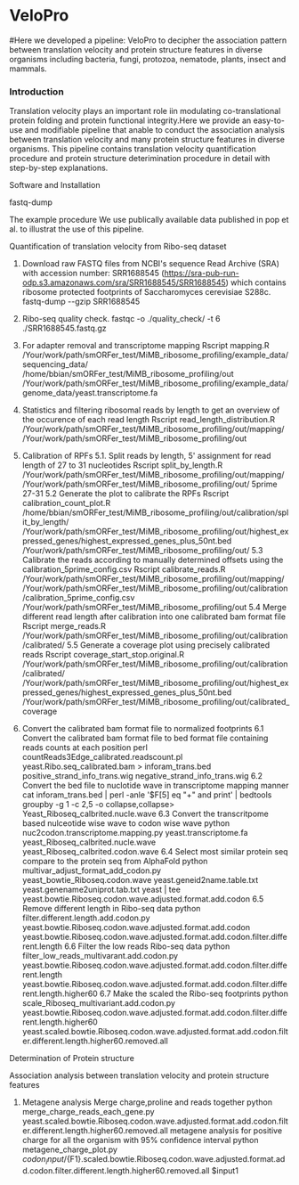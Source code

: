 # VeloPro

#Here we developed a pipeline: VeloPro to decipher the association pattern between translation velocity and protein structure features in diverse organisms including bacteria, fungi, protozoa, nematode, plants, insect and mammals.

<h3>Introduction</h3>

Translation velocity plays an important role iin modulating co-translational protein folding and protein functional integrity.Here we provide an easy-to-use and modifiable pipeline that anable to conduct the association analysis between translation velocity and many protein structure features in diverse organisms. This pipeline contains translation velocity quantification procedure and protein structure deterimination procedure in detail with step-by-step explanations.

Software and Installation

fastq-dump


The example procedure
We use publically available data published in pop et al. to illustrat the use of this pipeline.

Quantification of translation velocity from Ribo-seq dataset

1. Download raw FASTQ files from NCBI's sequence Read Archive (SRA) with accession number: SRR1688545 (https://sra-pub-run-odp.s3.amazonaws.com/sra/SRR1688545/SRR1688545) which contains ribosome protected footprints of Saccharomyces cerevisiae S288c.
fastq-dump --gzip SRR1688545

2. Ribo-seq quality check.
fastqc -o ./quality_check/ -t 6 ./SRR1688545.fastq.gz

3. For adapter removal and transcriptome mapping
Rscript mapping.R /Your/work/path/smORFer_test/MiMB_ribosome_profiling/example_data/sequencing_data/ /home/bbian/smORFer_test/MiMB_ribosome_profiling/out /Your/work/path/smORFer_test/MiMB_ribosome_profiling/example_data/genome_data/yeast.transcriptome.fa

4. Statistics and filtering ribosomal reads by length to get an overview of the occurence of each read length
Rscript read_length_distribution.R /Your/work/path/smORFer_test/MiMB_ribosome_profiling/out/mapping/ /Your/work/path/smORFer_test/MiMB_ribosome_profiling/out

5. Calibration of RPFs
5.1. Split reads by length, 5' assignment for read length of 27 to 31 nucleotides
Rscript split_by_length.R /Your/work/path/smORFer_test/MiMB_ribosome_profiling/out/mapping/ /Your/work/path/smORFer_test/MiMB_ribosome_profiling/out/ 5prime 27-31
5.2 Generate the plot to calibrate the RPFs
Rscript calibration_count_plot.R /home/bbian/smORFer_test/MiMB_ribosome_profiling/out/calibration/split_by_length/ /Your/work/path/smORFer_test/MiMB_ribosome_profiling/out/highest_expressed_genes/highest_expressed_genes_plus_50nt.bed /Your/work/path/smORFer_test/MiMB_ribosome_profiling/out/
5.3 Calibrate the reads according to manually determined offsets using the calibration_5prime_config.csv
Rscript calibrate_reads.R /Your/work/path/smORFer_test/MiMB_ribosome_profiling/out/mapping/ /Your/work/path/smORFer_test/MiMB_ribosome_profiling/out/calibration/calibration_5prime_config.csv /Your/work/path/smORFer_test/MiMB_ribosome_profiling/out
5.4 Merge different read length after calibration into one calibrated bam format file
Rscript merge_reads.R /Your/work/path/smORFer_test/MiMB_ribosome_profiling/out/calibration/calibrated/
5.5 Generate a coverage plot using precisely calibrated reads
Rscript coverage_start_stop.original.R /Your/work/path/smORFer_test/MiMB_ribosome_profiling/out/calibration/calibrated/ /Your/work/path/smORFer_test/MiMB_ribosome_profiling/out/highest_expressed_genes/highest_expressed_genes_plus_50nt.bed /Your/work/path/smORFer_test/MiMB_ribosome_profiling/out/calibrated_coverage

6. Convert the calibrated bam format file to normalized footprints
6.1 Convert the calibrated bam format file to bed format file containing reads counts at each position 
perl countReads3Edge_calibrated.readscount.pl yeast.Ribo.seq_calibrated.bam > inforam_trans.bed positive_strand_info_trans.wig negative_strand_info_trans.wig
6.2 Convert the bed file to nuclotide wave in transcriptome mapping manner
cat inforam_trans.bed | perl -anle '$F[5] eq "+" and print' | bedtools groupby -g 1 -c 2,5 -o collapse,collapse> Yeast_Riboseq_calbrited.nucle.wave
6.3 Convert the transcritpome based nulceotide wise wave to codon wise wave
python nuc2codon.transcriptome.mapping.py yeast.transcriptome.fa yeast_Riboseq_calbrited.nucle.wave yeast_Riboseq_calbrited.codon.wave
6.4 Select most similar protein seq compare to the protein seq from AlphaFold
python multivar_adjust_format_add_codon.py yeast_bowtie_Riboseq.codon.wave yeast.geneid2name.table.txt yeast.genename2uniprot.tab.txt yeast | tee yeast.bowtie.Riboseq.codon.wave.adjusted.format.add.codon
6.5 Remove different length in Ribo-seq data
python filter.different.length.add.codon.py yeast.bowtie.Riboseq.codon.wave.adjusted.format.add.codon yeast.bowtie.Riboseq.codon.wave.adjusted.format.add.codon.filter.different.length
6.6 Filter the low reads Ribo-seq data
python filter_low_reads_multivarant.add.codon.py yeast.bowtie.Riboseq.codon.wave.adjusted.format.add.codon.filter.different.length yeast.bowtie.Riboseq.codon.wave.adjusted.format.add.codon.filter.different.length.higher60
6.7 Make the scaled the Ribo-seq footprints
python scale_Riboseq_multivariant.add.codon.py yeast.bowtie.Riboseq.codon.wave.adjusted.format.add.codon.filter.different.length.higher60 yeast.scaled.bowtie.Riboseq.codon.wave.adjusted.format.add.codon.filter.different.length.higher60.removed.all


Determination of Protein structure



Association analysis between translation velocity and protein structure features

1. Metagene analysis
Merge charge,proline and reads together
python merge_charge_reads_each_gene.py yeast.scaled.bowtie.Riboseq.codon.wave.adjusted.format.add.codon.filter.different.length.higher60.removed.all
metagene analysis for positive charge for all the organism with 95% confidence interval
python metagene_charge_plot.py $codon_input/${F1}.scaled.bowtie.Riboseq.codon.wave.adjusted.format.add.codon.filter.different.length.higher60.removed.all $input1






   









